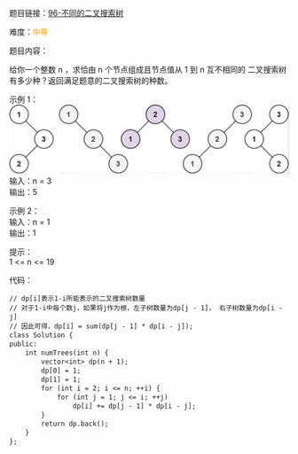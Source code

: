 题目链接：[96-不同的二叉搜索树](https://leetcode-cn.com/problems/integer-break/)

难度：<font color="Orange">中等</font>

题目内容：

给你一个整数 n ，求恰由 n 个节点组成且节点值从 1 到 n 互不相同的 二叉搜索树 有多少种？返回满足题意的二叉搜索树的种数。

示例 1：<br>
![示例1](./96-不同的二叉搜索树.png)<br>
输入：n = 3<br>
输出：5

示例 2：<br>
输入：n = 1<br>
输出：1

提示：<br>
1 <= n <= 19


代码：
```
// dp[i]表示1-i所能表示的二叉搜索树数量
// 对于1-i中每个数j，如果将j作为根，左子树数量为dp[j - 1]， 右子树数量为dp[i - j]
// 因此可得，dp[i] = sum(dp[j - 1] * dp[i - j]);
class Solution {
public:
    int numTrees(int n) {
        vector<int> dp(n + 1);
        dp[0] = 1;
        dp[1] = 1;
        for (int i = 2; i <= n; ++i) {
            for (int j = 1; j <= i; ++j)
                dp[i] += dp[j - 1] * dp[i - j];
        }
        return dp.back();
    }
};
```